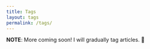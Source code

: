 ```yaml
---
title: Tags
layout: tags
permalink: /tags/
---
```


**NOTE**: More coming soon! I will gradually tag articles. 🙂
